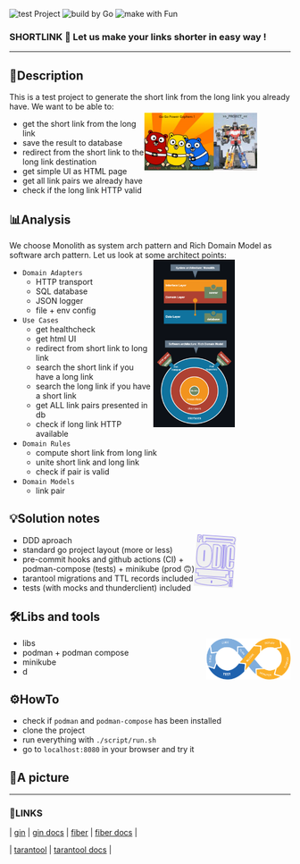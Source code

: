 <p align="left">
  <img src="https://img.shields.io/static/v1?label=test&message=Project&color=ffa757&style=plastic" alt="test Project">
	<img src="https://img.shields.io/static/v1?label=build%20by&message=Go&color=ffa757&style=plastic" alt="build by Go">
	<img src="https://img.shields.io/static/v1?label=make%20with&message=Fun&color=ffa757&style=plastic" alt="make with Fun">
</p>

### **SHORTLINK** 📏 Let us make your links shorter in easy way !
----

## **🧾Description**
This is a test project to generate the short link from the long link you already have. We want to be able to:
<img style="margin-top: 20px; margin-right: 60px;" align="right" width="40%" alt="#POWERGOPHERS" src="./asset/gogogophers.png"/>

- get the short link from the long link
- save the result to database
- redirect from the short link to the long link destination
- get simple UI as HTML page
- get all link pairs we already have
- check if the long link HTTP valid

## **📊Analysis**
We choose Monolith as system arch pattern and Rich Domain Model as software arch pattern. Let us look at some architect points:
<img style="margin-top: 0px; margin-right: 100px;" align="right" width="29%" alt="#ArchPic" src="./asset/arch.png"/>

- `Domain Adapters`
  - HTTP transport
  - SQL database
  - JSON logger
  - file + env config
- `Use Cases`
  - get healthcheck
  - get html UI
  - redirect from short link to long link 
  - search the short link if you have a long link
  - search the long link if you have a short link
  - get ALL link pairs presented in db
  - check if long link HTTP available
- `Domain Rules`
  - compute short link from long link
  - unite short link and long link
  - check if pair is valid
- `Domain Models`
  - link pair

## **💡Solution notes**
<img style="margin-right: 100px; transform: rotate(03.7deg);" align="right" width="14%" alt="#Prod" src="./asset/production.png"/>

- DDD aproach
- standard go project layout (more or less)
- pre-commit hooks and github actions (CI) + podman-compose (tests) + minikube (prod 🙃)
- tarantool migrations and TTL records included
- tests (with mocks and thunderclient) included

## **🛠️Libs and tools**
<img style="margin-right: 0px;" align="right" width="30%" alt="#CICD" src="./asset/cicd.png"/>

- libs
- podman + podman compose
- minikube
- d

## **⚙️HowTo**

- check if `podman` and `podman-compose` has been installed
- clone the project
- run everything with `./script/run.sh`
- go to `localhost:8080` in your browser and try it

## **🦋A picture**

----
### **🔗LINKS**
| [gin](https://github.com/gin-gonic/gin "https://github.com/gin-gonic/gin")
| [gin docs](https://gin-gonic.com/docs/ "https://gin-gonic.com/docs/")
| [fiber](https://github.com/gofiber/fiber "https://github.com/gofiber/fiber")
| [fiber docs](https://docs.gofiber.io "https://docs.gofiber.io")
|

| [tarantool](https://github.com/tarantool/tarantool "https://github.com/tarantool/tarantool")
| [tarantool docs](https://www.tarantool.io/ru/doc/ "https://www.tarantool.io/ru/doc")
| 